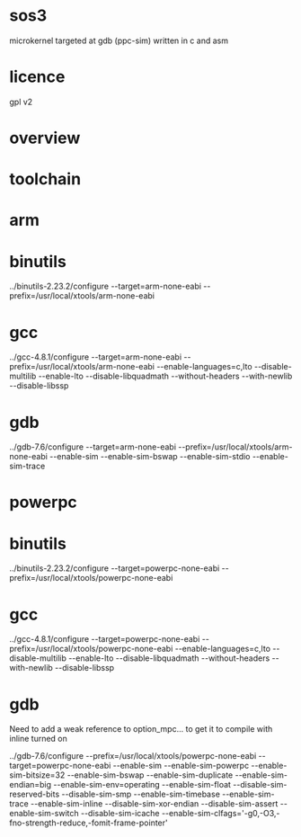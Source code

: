 sos3
====

microkernel targeted at gdb (ppc-sim) written in c and asm

licence
=======
gpl v2

overview
========

toolchain
=========

 arm
 ===
 
  binutils
  ========
  
  ../binutils-2.23.2/configure --target=arm-none-eabi --prefix=/usr/local/xtools/arm-none-eabi
  
  gcc
  ===
  
  ../gcc-4.8.1/configure --target=arm-none-eabi --prefix=/usr/local/xtools/arm-none-eabi --enable-languages=c,lto --disable-multilib --enable-lto --disable-libquadmath --without-headers --with-newlib --disable-libssp
  
  gdb
  ===
  
  ../gdb-7.6/configure --target=arm-none-eabi --prefix=/usr/local/xtools/arm-none-eabi --enable-sim --enable-sim-bswap --enable-sim-stdio --enable-sim-trace

 powerpc
 =======

  binutils
  ========

  ../binutils-2.23.2/configure --target=powerpc-none-eabi --prefix=/usr/local/xtools/powerpc-none-eabi
 
  gcc
  ===

  ../gcc-4.8.1/configure --target=powerpc-none-eabi --prefix=/usr/local/xtools/powerpc-none-eabi --enable-languages=c,lto --disable-multilib --enable-lto --disable-libquadmath --without-headers --with-newlib --disable-libssp

  gdb
  ===

  Need to add a weak reference to option_mpc... to get it to compile with inline turned on
  
  ../gdb-7.6/configure --prefix=/usr/local/xtools/powerpc-none-eabi --target=powerpc-none-eabi --enable-sim --enable-sim-powerpc --enable-sim-bitsize=32 --enable-sim-bswap --enable-sim-duplicate --enable-sim-endian=big --enable-sim-env=operating --enable-sim-float --disable-sim-reserved-bits --disable-sim-smp --enable-sim-timebase --enable-sim-trace --enable-sim-inline --disable-sim-xor-endian --disable-sim-assert --enable-sim-switch --disable-sim-icache --enable-sim-clfags='-g0,-O3,-fno-strength-reduce,-fomit-frame-pointer'

